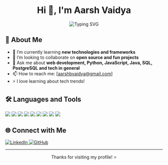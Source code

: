 <h1 align="center">Hi 👋, I'm Aarsh Vaidya</h1>
<p align="center">
  <img src="https://readme-typing-svg.demolab.com?font=Fira+Code&pause=1000&width=435&lines=Passionate+Developer;Open+Source+Enthusiast;Always+Learning+New+Things!" alt="Typing SVG" />
</p>

## 🚀 About Me

- 🌱 I’m currently learning **new technologies and frameworks**
- 👯 I’m looking to collaborate on **open source and fun projects**
- 💬 Ask me about **web development, Python, JavaScript, Java, SQL, PostgreSQL and tech in general**
- 📫 How to reach me: [aarshbvaidya@gmail.com]
- ⚡ I love learning about tech trends!

## 🛠️ Languages and Tools

<p>
  <img src="https://img.shields.io/badge/Python-3776AB?style=for-the-badge&logo=python&logoColor=white"/>
  <img src="https://img.shields.io/badge/Java-007396?style=for-the-badge&logo=java&logoColor=white"/>
  <img src="https://img.shields.io/badge/JavaScript-F7DF1E?style=for-the-badge&logo=javascript&logoColor=black"/>
  <img src="https://img.shields.io/badge/React-20232A?style=for-the-badge&logo=react&logoColor=61DAFB"/>
  <img src="https://img.shields.io/badge/Node.js-339933?style=for-the-badge&logo=nodedotjs&logoColor=white"/>
  <img src="https://img.shields.io/badge/Flask-000000?style=for-the-badge&logo=flask&logoColor=white"/>
  <img src="https://img.shields.io/badge/SQL-003B57?style=for-the-badge&logo=sqlite&logoColor=white"/>
  <img src="https://img.shields.io/badge/PostgreSQL-4169E1?style=for-the-badge&logo=postgresql&logoColor=white"/>
  <img src="https://img.shields.io/badge/Git-F05032?style=for-the-badge&logo=git&logoColor=white"/>
</p>

<!--
## 📈 GitHub Stats

<p align="center">
  <img src="https://github-readme-stats.vercel.app/api?username=Aarsh-37&show_icons=true&theme=github_dark" alt="Aarsh's GitHub stats" />
  <br>
  <img src="https://github-readme-streak-stats.herokuapp.com/?user=Aarsh-37&theme=github-dark-blue" alt="Aarsh's GitHub streak" />
</p>
-->

## 🌐 Connect with Me

<a href="https://www.linkedin.com/in/aarsh37" target="_blank">
  <img src="https://img.shields.io/badge/LinkedIn-blue?style=flat-square&logo=linkedin" alt="LinkedIn"/>
</a>
<a href="https://github.com/Aarsh-37" target="_blank">
  <img src="https://img.shields.io/badge/GitHub-black?style=flat-square&logo=github" alt="GitHub"/>
</a>

---

<p align="center">Thanks for visiting my profile! ⭐️</p>
